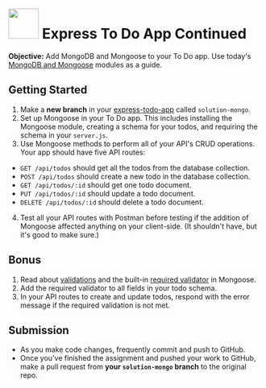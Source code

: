 # <img src="https://cloud.githubusercontent.com/assets/7833470/10899314/63829980-8188-11e5-8cdd-4ded5bcb6e36.png" height="60"> Express To Do App Continued

**Objective:** Add MongoDB and Mongoose to your To Do app. Use today's <a href="https://github.com/sf-wdi-24/modules/tree/master/week-03-resetful-server-express/day-04" target="_blank">MongoDB and Mongoose</a> modules as a guide.

## Getting Started

1. Make a **new branch** in your <a href="" target="_blank">express-todo-app</a> called `solution-mongo`.
2. Set up Mongoose in your To Do app. This includes installing the Mongoose module, creating a schema for your todos, and requiring the schema in your `server.js`.
3. Use Mongoose methods to perform all of your API's CRUD operations. Your app should have five API routes:
  * `GET /api/todos` should get all the todos from the database collection.
  * `POST /api/todos` should create a new todo in the database collection.
  * `GET /api/todos/:id` should get one todo document.
  * `PUT /api/todos/:id` should update a todo document.
  * `DELETE /api/todos/:id` should delete a todo document.
4. Test all your API routes with Postman before testing if the addition of Mongoose affected anything on your client-side. (It shouldn't have, but it's good to make sure.)

## Bonus

1. Read about <a href="http://mongoosejs.com/docs/validation" target="_blank">validations</a> and the built-in <a href="http://mongoosejs.com/docs/api.html#schematype_SchemaType-required" target="_blank">required validator</a> in Mongoose.
2. Add the required validator to all fields in your todo schema.
3. In your API routes to create and update todos, respond with the error message if the required validation is not met.

## Submission

* As you make code changes, frequently commit and push to GitHub.
* Once you've finished the assignment and pushed your work to GitHub, make a pull request from **your `solution-mongo` branch** to the original repo.
